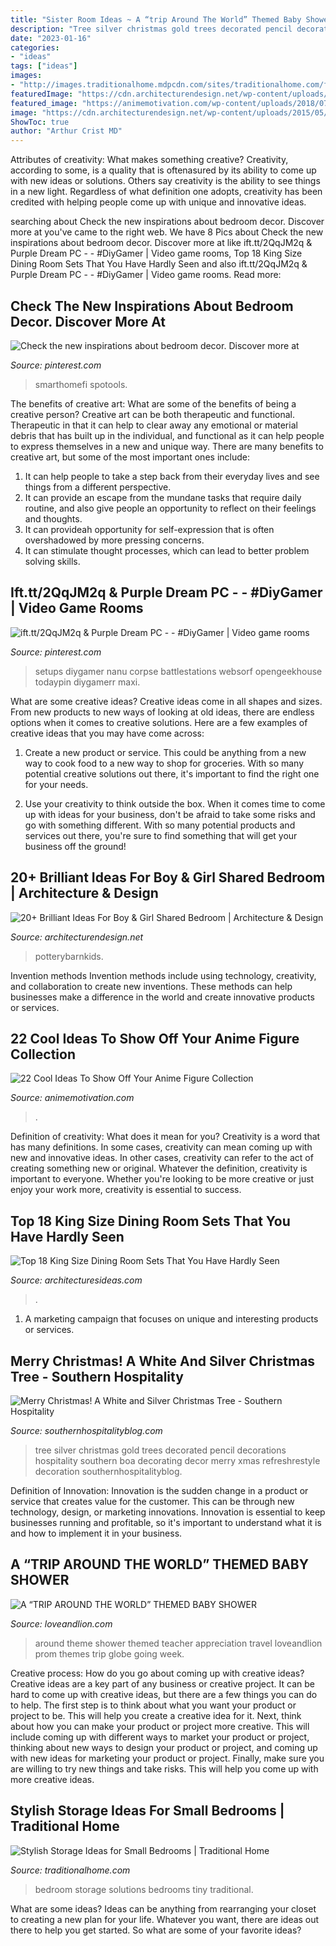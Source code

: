 ```yaml
---
title: "Sister Room Ideas ~ A “trip Around The World” Themed Baby Shower"
description: "Tree silver christmas gold trees decorated pencil decorations hospitality southern boa decorating decor merry xmas refreshrestyle decoration southernhospitalityblog"
date: "2023-01-16"
categories:
- "ideas"
tags: ["ideas"]
images:
- "http://images.traditionalhome.mdpcdn.com/sites/traditionalhome.com/files/styles/facebook_og_image/public/slide/101998994_w.jpg?itok=rwdx2UYI"
featuredImage: "https://cdn.architecturendesign.net/wp-content/uploads/2015/05/AD-Shared-Bedroom-Boy-Girl-17.jpg"
featured_image: "https://animemotivation.com/wp-content/uploads/2018/07/colorful-anime-figure-collection.jpg"
image: "https://cdn.architecturendesign.net/wp-content/uploads/2015/05/AD-Shared-Bedroom-Boy-Girl-17.jpg"
ShowToc: true
author: "Arthur Crist MD"
---
```



Attributes of creativity: What makes something creative?
Creativity, according to some, is a quality that is oftenasured by its ability to come up with new ideas or solutions. Others say creativity is the ability to see things in a new light. Regardless of what definition one adopts, creativity has been credited with helping people come up with unique and innovative ideas.

	

		
searching about Check the new inspirations about bedroom decor. Discover more at you've came to the right web. We have 8 Pics about Check the new inspirations about bedroom decor. Discover more at like ift.tt/2QqJM2q &amp; Purple Dream PC - - #DiyGamer | Video game rooms, Top 18 King Size Dining Room Sets That You Have Hardly Seen and also ift.tt/2QqJM2q &amp; Purple Dream PC - - #DiyGamer | Video game rooms. Read more:
		
    
## Check The New Inspirations About Bedroom Decor. Discover More At

<img loading=lazy src="https://i.pinimg.com/originals/c1/2c/36/c12c36a60151faf2a5d78558994de53a.jpg" onerror="this.onerror=null;this.src='https://tse2.mm.bing.net/th?id=OIP.sBz9RrRucWCfqGDf7SP73AHaLH&amp;pid=15.1';" alt="Check the new inspirations about bedroom decor. Discover more at">

_Source: pinterest.com_

>smarthomefi spotools. 

	

The benefits of creative art: What are some of the benefits of being a creative person?
Creative art can be both therapeutic and functional. Therapeutic in that it can help to clear away any emotional or material debris that has built up in the individual, and functional as it can help people to express themselves in a new and unique way. There are many benefits to creative art, but some of the most important ones include: 
1. It can help people to take a step back from their everyday lives and see things from a different perspective.
2. It can provide an escape from the mundane tasks that require daily routine, and also give people an opportunity to reflect on their feelings and thoughts. 
3. It can provideah opportunity for self-expression that is often overshadowed by more pressing concerns. 
4. It can stimulate thought processes, which can lead to better problem solving skills.

    
## Ift.tt/2QqJM2q &amp; Purple Dream PC - - #DiyGamer | Video Game Rooms

<img loading=lazy src="https://i.pinimg.com/736x/9a/82/11/9a8211400a4eb1f018c65d15791044c9.jpg" onerror="this.onerror=null;this.src='https://tse4.mm.bing.net/th?id=OIP.yjvdxRx7SzEWsMHYIbMpawHaHA&amp;pid=15.1';" alt="ift.tt/2QqJM2q &amp; Purple Dream PC - - #DiyGamer | Video game rooms">

_Source: pinterest.com_

>setups diygamer nanu corpse battlestations websorf opengeekhouse todaypin diygamerr maxi. 

	

What are some creative ideas?
Creative ideas come in all shapes and sizes. From new products to new ways of looking at old ideas, there are endless options when it comes to creative solutions. Here are a few examples of creative ideas that you may have come across: 
1. Create a new product or service. This could be anything from a new way to cook food to a new way to shop for groceries. With so many potential creative solutions out there, it's important to find the right one for your needs. 

2. Use your creativity to think outside the box. When it comes time to come up with ideas for your business, don't be afraid to take some risks and go with something different. With so many potential products and services out there, you're sure to find something that will get your business off the ground! 


    
## 20+ Brilliant Ideas For Boy &amp; Girl Shared Bedroom | Architecture &amp; Design

<img loading=lazy src="https://cdn.architecturendesign.net/wp-content/uploads/2015/05/AD-Shared-Bedroom-Boy-Girl-17.jpg" onerror="this.onerror=null;this.src='https://tse1.mm.bing.net/th?id=OIP.S02W3B5ltf0SxvCK2KQosAHaGh&amp;pid=15.1';" alt="20+ Brilliant Ideas For Boy &amp; Girl Shared Bedroom | Architecture &amp; Design">

_Source: architecturendesign.net_

>potterybarnkids. 

	

Invention methods
Invention methods include using technology, creativity, and collaboration to create new inventions. These methods can help businesses make a difference in the world and create innovative products or services.

    
## 22 Cool Ideas To Show Off Your Anime Figure Collection

<img loading=lazy src="https://animemotivation.com/wp-content/uploads/2018/07/colorful-anime-figure-collection.jpg" onerror="this.onerror=null;this.src='https://tse2.mm.bing.net/th?id=OIP.3xpV9ffczvAcJK0XDHJqmQAAAA&amp;pid=15.1';" alt="22 Cool Ideas To Show Off Your Anime Figure Collection">

_Source: animemotivation.com_

>. 

	

Definition of creativity: What does it mean for you?
Creativity is a word that has many definitions. In some cases, creativity can mean coming up with new and innovative ideas. In other cases, creativity can refer to the act of creating something new or original. Whatever the definition, creativity is important to everyone. Whether you're looking to be more creative or just enjoy your work more, creativity is essential to success.

    
## Top 18 King Size Dining Room Sets That You Have Hardly Seen

<img loading=lazy src="https://architecturesideas.com/wp-content/uploads/2017/08/18-14.jpg" onerror="this.onerror=null;this.src='https://tse4.mm.bing.net/th?id=OIP.VZjwc-BhQikYQxngCS7ICgHaE0&amp;pid=15.1';" alt="Top 18 King Size Dining Room Sets That You Have Hardly Seen">

_Source: architecturesideas.com_

>. 

	

1. A marketing campaign that focuses on unique and interesting products or services.

    
## Merry Christmas! A White And Silver Christmas Tree - Southern Hospitality

<img loading=lazy src="https://i1.wp.com/southernhospitalityblog.com/wp-content/uploads/2011/12/whitetree_thumb.jpg?fit=504%2C754&amp;ssl=1" onerror="this.onerror=null;this.src='https://tse1.mm.bing.net/th?id=OIP.ARsXCNeYJyheLFIBZqCZ1gHaLF&amp;pid=15.1';" alt="Merry Christmas! A White and Silver Christmas Tree - Southern Hospitality">

_Source: southernhospitalityblog.com_

>tree silver christmas gold trees decorated pencil decorations hospitality southern boa decorating decor merry xmas refreshrestyle decoration southernhospitalityblog. 

	

Definition of Innovation:
Innovation is the sudden change in a product or service that creates value for the customer. This can be through new technology, design, or marketing innovations. Innovation is essential to keep businesses running and profitable, so it's important to understand what it is and how to implement it in your business.

    
## A “TRIP AROUND THE WORLD” THEMED BABY SHOWER

<img loading=lazy src="http://www.loveandlion.com/wp-content/uploads/2014/01/photo-5-1.jpg" onerror="this.onerror=null;this.src='https://tse4.mm.bing.net/th?id=OIP.uw694zAEPVT0n4FpwnJI_QHaHa&amp;pid=15.1';" alt="A “TRIP AROUND THE WORLD” THEMED BABY SHOWER">

_Source: loveandlion.com_

>around theme shower themed teacher appreciation travel loveandlion prom themes trip globe going week. 

	

Creative process: How do you go about coming up with creative ideas?
Creative ideas are a key part of any business or creative project. It can be hard to come up with creative ideas, but there are a few things you can do to help. The first step is to think about what you want your product or project to be. This will help you create a creative idea for it. Next, think about how you can make your product or project more creative. This will include coming up with different ways to market your product or project, thinking about new ways to design your product or project, and coming up with new ideas for marketing your product or project. Finally, make sure you are willing to try new things and take risks. This will help you come up with more creative ideas.

    
## Stylish Storage Ideas For Small Bedrooms | Traditional Home

<img loading=lazy src="http://images.traditionalhome.mdpcdn.com/sites/traditionalhome.com/files/styles/facebook_og_image/public/slide/101998994_w.jpg?itok=rwdx2UYI" onerror="this.onerror=null;this.src='https://tse3.mm.bing.net/th?id=OIP.MmbWrkDLAwOAMAiLG1OnGgHaHa&amp;pid=15.1';" alt="Stylish Storage Ideas for Small Bedrooms | Traditional Home">

_Source: traditionalhome.com_

>bedroom storage solutions bedrooms tiny traditional. 

	

What are some ideas?
Ideas can be anything from rearranging your closet to creating a new plan for your life. Whatever you want, there are ideas out there to help you get started. So what are some of your favorite ideas?

